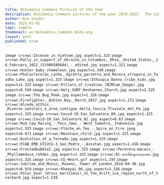 ```yaml
---
title: Wikimedia Commons Pictures of the Year
description: Wikimedia Commons pictures of the year 2019-2023.  The Commons Picture of the Year is a competition that was first run in 2006. It aims to identify the best freely licensed images from those that during the year have been awarded Featured picture status.
author: Ron Snyder
date: 2025-01-01
tags: sample
thumbnail: wc:Wikimedia_Commons_Wide.png
layout: post
published: true
---
```


`image src=wc:Incense_in_Vietnam.jpg aspect=1.325`
`image src=wc:Rally_in_support_of_Ukraine_in_Columbus,_Ohio,_United_States,_26_February_2022_(51906586684)_-_edited.jpg aspect=1.321`
`image src=wc:Hunter_baby_chameleon.jpg aspect=1.349`
`image src=wc:Phalacrocorax_carbo,_Egretta_garzetta_and_Mareca_strepera_in_Taudha_Lake.jpg aspect=1.325`
`image src=wc:Ethiopia_Banna_tribe_kids.jpg aspect=1.325`
`image src=wc:Pillars_of_Creation_(NIRCam_Image).jpg aspect=0.549`
`image src=wc:Holy_SURP_Hovhannes_Church.jpg aspect=1.325`
`image src=wc:The_Bug_Peek.jpg aspect=1.326`
`image src=wc:Firefighter,_Ashton_Bay,_March_2017.jpg aspect=1.272`
`image src=wc:Alcedo_atthis_-_Riserve_naturali_e_aree_contigue_della_fascia_fluviale_del_Po.jpg aspect=1.325`
`image src=wc:Covid-19_San_Salvatore_09.jpg aspect=1.325`
`image src=wc:Covid-19_San_Salvatore_02.jpg aspect=0.63`
`image src=wc:Mud_Cow_Racing_-_Pacu_Jawi_-_West_Sumatra,_Indonesia.jpg aspect=1.325`
`image src=wc:Flèche_en_feu_-_Spire_on_Fire.jpeg aspect=0.671`
`image src=wc:Mountain_child.jpg aspect=1.325`
`image src=wc:Evolution_of_a_Tornado.jpg aspect=1.325`
`image src=wc:FCAB_EMD_GT22CU-3_San_Pedro_-_Ascotan.jpg aspect=1.418`
`image src=wc:Frostedbubble2.jpg aspect=1.325`
`image src=wc:Perereca-macaco_-_Phyllomedusa_rohdei.jpg aspect=1.325`
`image src=wc:01-พระที่นั่งคูหาคฤหาสน์.jpg aspect=1.325`
`image src=wc:CG_Heart.gif aspect=1.193`
`image src=wc:Jubilee_and_Munin,_Ravens,_Tower_of_London_2016-04-30.jpg aspect=0.919`
`image src=wc:Khaoyai_06.jpg aspect=1.326`
`image src=wc:Polar_bear_(Ursus_maritimus)_in_the_drift_ice_region_north_of_Svalbard.jpg aspect=1.538`